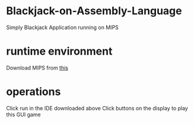 # Blackjack-on-Assembly-Language
Simply Blackjack Application running on MIPS

# runtime environment
Download MIPS from [this](http://www.sci.csueastbay.edu/~rdoering/mipsym/)

# operations
Click run in the IDE downloaded above
Click buttons on the display to play this GUI game
